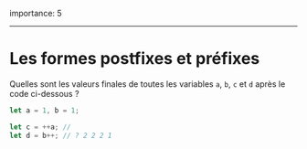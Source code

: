 importance: 5

---

# Les formes postfixes et préfixes

Quelles sont les valeurs finales de toutes les variables `a`, `b`, `c` et `d` après le code ci-dessous ?

```js
let a = 1, b = 1;

let c = ++a; // 
let d = b++; // ? 2 2 2 1
```

